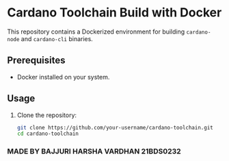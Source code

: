 # Cardano Toolchain Build with Docker

This repository contains a Dockerized environment for building `cardano-node` and `cardano-cli` binaries.

## Prerequisites

- Docker installed on your system.

## Usage

1. Clone the repository:
   ```bash
   git clone https://github.com/your-username/cardano-toolchain.git
   cd cardano-toolchain

### MADE BY BAJJURI HARSHA VARDHAN 21BDS0232
